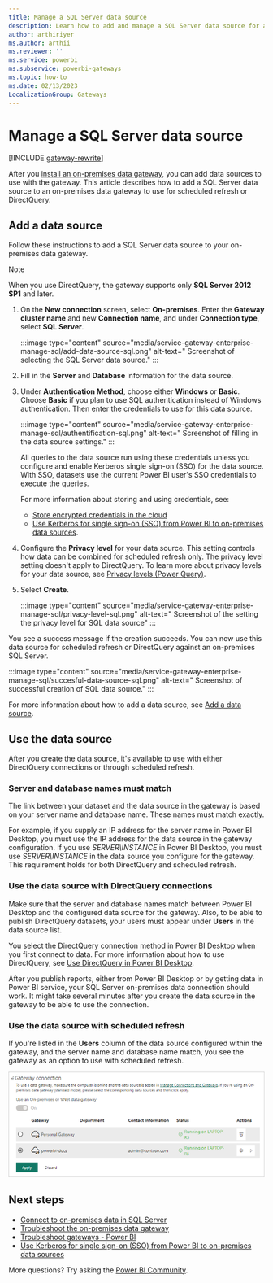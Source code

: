 ```yaml
---
title: Manage a SQL Server data source
description: Learn how to add and manage a SQL Server data source for an on-premises data gateway in Power BI.
author: arthiriyer
ms.author: arthii
ms.reviewer: ''
ms.service: powerbi
ms.subservice: powerbi-gateways
ms.topic: how-to
ms.date: 02/13/2023
LocalizationGroup: Gateways
---
```

# Manage a SQL Server data source

[!INCLUDE [gateway-rewrite](../includes/gateway-rewrite.md)]

After you [install an on-premises data gateway](/data-integration/gateway/service-gateway-install), you can add data sources to use with the gateway. This article describes how to add a SQL Server data source to an on-premises data gateway to use for scheduled refresh or DirectQuery.

## Add a data source

Follow these instructions to add a SQL Server data source to your on-premises data gateway.

> [!NOTE]
> When you use DirectQuery, the gateway supports only **SQL Server 2012 SP1** and later.

1. On the **New connection** screen, select **On-premises**. Enter the **Gateway cluster name** and new **Connection name**, and under **Connection type**, select **SQL Server**.

   :::image type="content" source="media/service-gateway-enterprise-manage-sql/add-data-source-sql.png" alt-text=" Screenshot of selecting the SQL Server data source." :::

1. Fill in the **Server** and **Database** information for the data source. 

1. Under **Authentication Method**, choose either **Windows** or **Basic**. Choose **Basic** if you plan to use SQL authentication instead of Windows authentication. Then enter the credentials to use for this data source.

   
   :::image type="content" source="media/service-gateway-enterprise-manage-sql/authentification-sql.png" alt-text=" Screenshot of filling in the data source settings." :::

   All queries to the data source run using these credentials unless you configure and enable Kerberos single sign-on (SSO) for the data source. With SSO, datasets use the current Power BI user's SSO credentials to execute the queries.

   For more information about storing and using credentials, see:
   - [Store encrypted credentials in the cloud](service-gateway-data-sources.md#store-encrypted-credentials-in-the-cloud)
   - [Use Kerberos for single sign-on (SSO) from Power BI to on-premises data sources](service-gateway-sso-kerberos.md).

1. Configure the **Privacy level** for your data source. This setting controls how data can be combined for scheduled refresh only. The privacy level setting doesn't apply to DirectQuery. To learn more about privacy levels for your data source, see [Privacy levels (Power Query)](https://support.office.com/article/Privacy-levels-Power-Query-CC3EDE4D-359E-4B28-BC72-9BEE7900B540).

1. Select **Create**.

   :::image type="content" source="media/service-gateway-enterprise-manage-sql/privacy-level-sql.png" alt-text=" Screenshot of the setting the privacy level for SQL data source" :::

You see a success message if the creation succeeds. You can now use this data source for scheduled refresh or DirectQuery against an on-premises SQL Server.

:::image type="content" source="media/service-gateway-enterprise-manage-sql/succesful-data-source-sql.png" alt-text=" Screenshot of successful creation of SQL data source." :::

For more information about how to add a data source, see [Add a data source](service-gateway-data-sources.md#add-a-data-source).

## Use the data source

After you create the data source, it's available to use with either DirectQuery connections or through scheduled refresh.

### Server and database names must match

The link between your dataset and the data source in the gateway is based on your server name and database name. These names must match exactly.

For example, if you supply an IP address for the server name in Power BI Desktop, you must use the IP address for the data source in the gateway configuration. If you use *SERVER\INSTANCE* in Power BI Desktop, you must use *SERVER\INSTANCE* in the data source you configure for the gateway. This requirement holds for both DirectQuery and scheduled refresh.

### Use the data source with DirectQuery connections

Make sure that the server and database names match between Power BI Desktop and the configured data source for the gateway. Also, to be able to publish DirectQuery datasets, your users must appear under **Users** in the data source list.

You select the DirectQuery connection method in Power BI Desktop when you first connect to data. For more information about how to use DirectQuery, see [Use DirectQuery in Power BI Desktop](desktop-use-directquery.md).

After you publish reports, either from Power BI Desktop or by getting data in Power BI service, your SQL Server on-premises data connection should work. It might take several minutes after you create the data source in the gateway to be able to use the connection.

### Use the data source with scheduled refresh

If you're listed in the **Users** column of the data source configured within the gateway, and the server name and database name match, you see the gateway as an option to use with scheduled refresh.

![Screenshot that shows Displaying the users](media/service-gateway-enterprise-manage-sql/powerbi-gateway-enterprise-schedule-refresh.png)

## Next steps

- [Connect to on-premises data in SQL Server](service-gateway-sql-tutorial.md)
- [Troubleshoot the on-premises data gateway](/data-integration/gateway/service-gateway-tshoot)
- [Troubleshoot gateways - Power BI](service-gateway-onprem-tshoot.md)
- [Use Kerberos for single sign-on (SSO) from Power BI to on-premises data sources](service-gateway-sso-kerberos.md)

More questions? Try asking the [Power BI Community](https://community.powerbi.com/).

